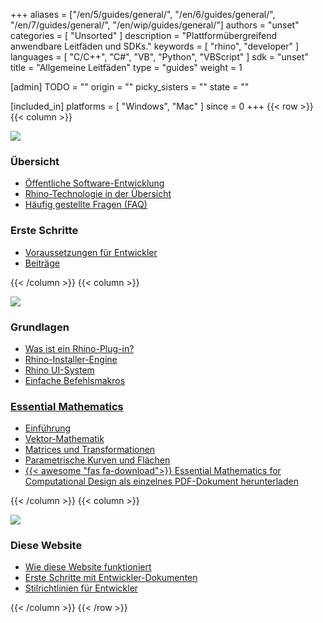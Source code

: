 ﻿+++
aliases = ["/en/5/guides/general/", "/en/6/guides/general/", "/en/7/guides/general/", "/en/wip/guides/general/"]
authors = "unset"
categories = [ "Unsorted" ]
description = "Plattformübergreifend anwendbare Leitfäden und SDKs."
keywords = [ "rhino", "developer" ]
languages = [ "C/C++", "C#", "VB", "Python", "VBScript" ]
sdk = "unset"
title = "Allgemeine Leitfäden"
type = "guides"
weight = 1

[admin]
TODO = ""
origin = ""
picky_sisters = ""
state = ""

[included_in]
platforms = [ "Windows", "Mac" ]
since = 0
+++
{{< row >}}
{{< column >}}

<!--das .snagit-Projekt für dieses Bild ist neben dem Bild zu finden -->
[<img src="/images/general-guides-col1.png">](/guides/general/developing-software-in-public)

### Übersicht

- [Öffentliche Software-Entwicklung](/guides/general/developing-software-in-public)
- [Rhino-Technologie in der Übersicht](/guides/general/rhino-technology-overview)
- [Häufig gestellte Fragen (FAQ)](/guides/general/frequently-asked-questions)

### Erste Schritte

- [Voraussetzungen für Entwickler](/guides/general/rhino-developer-prerequisites)
- [Beiträge](/guides/general/contributing)

{{< /column >}}
{{< column >}}

<!--das .snagit-Projekt für dieses Bild ist neben dem Bild zu finden -->
[<img src="/images/general-guides-col2.png">](/guides/general/what-is-a-rhino-plugin)

### Grundlagen

- [Was ist ein Rhino-Plug-in?](/guides/general/what-is-a-rhino-plugin)
- [Rhino-Installer-Engine](/guides/general/rhino-installer-engine)
- [Rhino UI-System](/guides/general/rhino-ui-system/)
- [Einfache Befehlsmakros](/guides/general/creating-command-macros/)

### [Essential Mathematics](/guides/general/essential-mathematics)

- [Einführung](/guides/general/essential-mathematics)
- [Vektor-Mathematik](/guides/general/essential-mathematics/vector-mathematics)
- [Matrices und Transformationen](/guides/general/essential-mathematics/matrices-transformations)
- [Parametrische Kurven und Flächen](/guides/general/essential-mathematics/parametric-curves-surfaces)
- [{{< awesome "fas fa-download">}} ](http://www.rhino3d.com/download/rhino/5.0/essentialmathematicsthirdedition/) [Essential Mathematics for Computational Design als einzelnes PDF-Dokument herunterladen ](http://www.rhino3d.com/download/rhino/5.0/essentialmathematicsthirdedition/)

{{< /column >}}
{{< column >}}

<!--das .snagit-Projekt für dieses Bild ist neben dem Bild zu finden -->
[<img src="/images/general-guides-col3.png">](/guides/general/how-this-site-works)

### Diese Website

- [Wie diese Website funktioniert](/guides/general/how-this-site-works)
- [Erste Schritte mit Entwickler-Dokumenten](https://github.com/mcneel/developer-rhino3d-com/blob/main/README.md)
- [Stilrichtlinien für Entwickler](/guides/general/developer-docs-style-guide)

{{< /column >}}
{{< /row >}}
